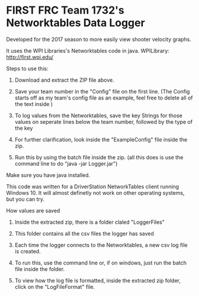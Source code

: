 # FIRST FRC Team 1732's Networktables Data Logger

Developed for the 2017 season to more easily view shooter velocity graphs.

It uses the WPI Libraries's Networktables code in java.
WPILibrary: http://first.wpi.edu/

Steps to use this:

1. Download and extract the ZIP file above.

2. Save your team number in the "Config" file on the first line. (The Config starts off as my team's config file as an example, feel free to delete all of the text inside  )

3. To log values from the Networktables, save the key Strings for those values on seperate lines below the team number, followed by the type of the key

4. For further clarification, look inside the "ExampleConfig" file inside the zip.

5. Run this by using the batch file inside the zip. (all this does is use the command line to do "java -jar Logger.jar")

Make sure you have java installed.

This code was written for a DriverStation NetworkTables client running Windows 10. It will almost definetly not work on other operating systems, but you can try.

How values are saved

1. Inside the extracted zip, there is a folder claled "LoggerFiles"

2. This folder contains all the csv files the logger has saved

3. Each time the logger connects to the Networktables, a new csv log file is created.

4. To run this, use the command line or, if on windows, just run the batch file inside the folder.

5. To view how the log file is formatted, inside the extracted zip folder, click on the "LogFileFormat" file.
